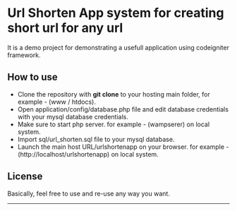 # Url Shorten App system for creating short url for any url

It is a demo project for demonstrating a usefull application using codeigniter framework.

## How to use

- Clone the repository with __git clone__ to your hosting main folder, for example - (www / htdocs).
- Open application/config/database.php file and edit database credentials with your mysql database credentials.
- Make sure to start php server. for example - (wampserer) on local system.
- Import sql/url_shorten.sql file to your mysql database.
- Launch the main host URL/urlshortenapp on your browser. for example - (http://localhost/urlshortenapp) on local system.

## License

Basically, feel free to use and re-use any way you want.

---
